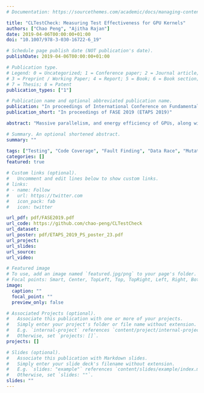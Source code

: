 ```yaml
---
# Documentation: https://sourcethemes.com/academic/docs/managing-content/

title: "CLTestCheck: Measuring Test Effectiveness for GPU Kernels"
authors: ["Chao Peng", "Ajitha Rajan"]
date: 2019-04-06T00:00:00+01:00
doi: "10.1007/978-3-030-16722-6_19"

# Schedule page publish date (NOT publication's date).
publishDate: 2019-04-06T00:00:00+01:00

# Publication type.
# Legend: 0 = Uncategorized; 1 = Conference paper; 2 = Journal article;
# 3 = Preprint / Working Paper; 4 = Report; 5 = Book; 6 = Book section;
# 7 = Thesis; 8 = Patent
publication_types: ["1"]

# Publication name and optional abbreviated publication name.
publication: "In proceedings of International Conference on Fundamental Approaches to Software Engineering (FASE 2019, ETAPS 2019)"
publication_short: "In proceedings of FASE 2019 (ETAPS 2019)"

abstract: "Massive parallelism, and energy efficiency of GPUs, along with advances in their programmability with OpenCL and CUDA programming models have made them attractive for general-purpose computations across many application domains. Techniques for testing GPU kernels have emerged recently to aid the construction of correct GPU software. However, there exists no means of measuring quality and effectiveness of tests developed for GPU kernels. Traditional coverage criteria over CPU programs is not adequate over GPU kernels as it uses a completely different programming model and the faults encountered may be specific to the GPU architecture. GPUs have SIMT (single instruction, multiple thread) execution model that executes batches of threads (work groups) in lock-step, i.e all threads in a work group execute the same instruction but on different data.\n\nWe address this need in this paper and present a framework, CLTestCheck, for assessing quality of test suites developed for OpenCL kernels. The framework has the following capabilities, 1. Measures kernel code coverage using three different coverage metrics that are inspired by faults found in real kernel code, 2. Seeds different types of faults in kernel code and measures fault finding capability of test suite, 3. Simulates different work group schedules to check for potential data races with the given test suite. We conducted empirical evaluation of CLTestCheck on a collection of 82 publicly available GPU kernels and test suites. We found that CLTestCheck is capable of automatically measuring effectiveness of test suites, in terms of kernel code coverage, fault finding and revealing data races in real OpenCL kernels."

# Summary. An optional shortened abstract.
summary: ""

tags: ["Testing", "Code Coverage", "Fault Finding", "Data Race", "Mutation Testing", "GPU", "OpenCL"]
categories: []
featured: true

# Custom links (optional).
#   Uncomment and edit lines below to show custom links.
# links:
# - name: Follow
#   url: https://twitter.com
#   icon_pack: fab
#   icon: twitter

url_pdf: pdf/FASE2019.pdf
url_code: https://github.com/chao-peng/CLTestCheck
url_dataset:
url_poster: pdf/ETAPS_2019_PS_poster_23.pdf
url_project:
url_slides:
url_source:
url_video:

# Featured image
# To use, add an image named `featured.jpg/png` to your page's folder. 
# Focal points: Smart, Center, TopLeft, Top, TopRight, Left, Right, BottomLeft, Bottom, BottomRight.
image:
  caption: ""
  focal_point: ""
  preview_only: false

# Associated Projects (optional).
#   Associate this publication with one or more of your projects.
#   Simply enter your project's folder or file name without extension.
#   E.g. `internal-project` references `content/project/internal-project/index.md`.
#   Otherwise, set `projects: []`.
projects: []

# Slides (optional).
#   Associate this publication with Markdown slides.
#   Simply enter your slide deck's filename without extension.
#   E.g. `slides: "example"` references `content/slides/example/index.md`.
#   Otherwise, set `slides: ""`.
slides: ""
---
```

